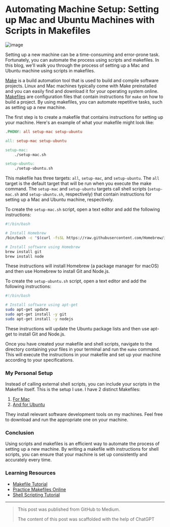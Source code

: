 # Automating Machine Setup: Setting up Mac and Ubuntu Machines with Scripts in Makefiles

![image](https://user-images.githubusercontent.com/6097630/221061622-522f30e8-bc26-41e1-9fe1-19add2595d9a.png)

Setting up a new machine can be a time-consuming and error-prone task. Fortunately, you can automate the process using scripts and makefiles.
In this blog, we'll walk you through the process of setting up a Mac and Ubuntu machine using scripts in makefiles.

[Make](https://www.gnu.org/software/make/) is a build automation tool that is used to build and compile software projects.
Linux and Mac machines typically come with Make preinstalled and you can easily find and download it for your operating system online.
[Makefiles](https://www.gnu.org/software/make/manual/make.html#toc-An-Introduction-to-Makefiles) are configuration files that contain instructions
for `make` on how to build a project. By using makefiles, you can automate repetitive tasks, such as setting up a new machine.

The first step is to create a makefile that contains instructions for setting up your machine. Here's an example of what your makefile might look like:

```makefile
.PHONY: all setup-mac setup-ubuntu

all: setup-mac setup-ubuntu

setup-mac:
    ./setup-mac.sh

setup-ubuntu:
    ./setup-ubuntu.sh
```


This makefile has three targets: `all`, `setup-mac`, and `setup-ubuntu`. The `all` target is the default target that will be run when
you execute the make command. The `setup-mac` and `setup-ubuntu` targets call shell scripts (`setup-mac.sh` and `setup-ubuntu.sh`, respectively)
that contain instructions for setting up a Mac and Ubuntu machine, respectively.

To create the `setup-mac.sh` script, open a text editor and add the following instructions:

```bash
#!/bin/bash

# Install Homebrew
/bin/bash -c "$(curl -fsSL https://raw.githubusercontent.com/Homebrew/install/master/install.sh)"

# Install software using Homebrew
brew install git
brew install node
```

These instructions will install Homebrew (a package manager for macOS) and then use Homebrew to install Git and Node.js.

To create the `setup-ubuntu.sh` script, open a text editor and add the following instructions:

```bash
#!/bin/bash

# Install software using apt-get
sudo apt-get update
sudo apt-get install -y git
sudo apt-get install -y nodejs
```

These instructions will update the Ubuntu package lists and then use apt-get to install Git and Node.js.

Once you have created your makefile and shell scripts, navigate to the directory containing your files in your terminal and run the `make` command.
This will execute the instructions in your makefile and set up your machine according to your specifications.

### My Personal Setup

Instead of calling external shell scripts, you can include your scripts in the Makefile itself. This is the setup I use. I have 2 distinct Makefiles:
1. [For Mac](https://github.com/Chieze-Franklin/makefiles/blob/master/machine_setup/mac/Makefile)
2. [And for Ubuntu](https://github.com/Chieze-Franklin/makefiles/blob/master/machine_setup/ubuntu/Makefile)

They install relevant software development tools on my machines. Feel free to download and run the appropriate one on your machine.

### Conclusion

Using scripts and makefiles is an efficient way to automate the process of setting up a new machine.
By writing a makefile with instructions for shell scripts, you can ensure that your machine is set up consistently and accurately every time.

### Learning Resources

- [Makefile Tutorial](https://makefiletutorial.com/)
- [Practice Makefiles Online](https://tio.run/#make)
- [Shell Scripting Tutorial](https://www.shellscript.sh/index.html)

-----

> This post was published from GitHub to Medium.
>
> The content of this post was scaffolded with the help of ChatGPT

